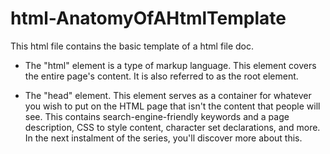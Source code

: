 # html-AnatomyOfAHtmlTemplate

This html file contains the basic template of a html file doc.

- The "html" element is a type of markup language. This element covers the entire page's content. It is also referred to as the root element.

- The "head" element. This element serves as a container for whatever you wish to put on the HTML page that isn't the content that people will see. This contains search-engine-friendly keywords and a page description, CSS to style content, character set declarations, and more. In the next instalment of the series, you'll discover more about this.
